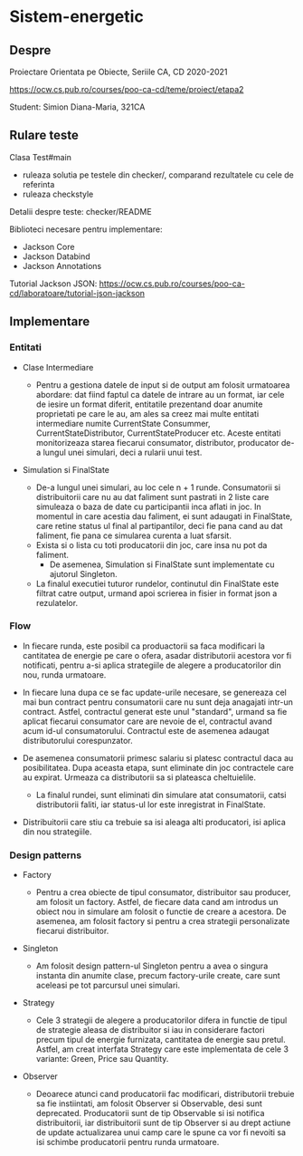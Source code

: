 # Sistem-energetic

## Despre

Proiectare Orientata pe Obiecte, Seriile CA, CD 2020-2021

<https://ocw.cs.pub.ro/courses/poo-ca-cd/teme/proiect/etapa2>

Student: Simion Diana-Maria, 321CA

## Rulare teste

Clasa Test#main
  * ruleaza solutia pe testele din checker/, comparand rezultatele cu cele de referinta
  * ruleaza checkstyle

Detalii despre teste: checker/README

Biblioteci necesare pentru implementare:
* Jackson Core 
* Jackson Databind 
* Jackson Annotations

Tutorial Jackson JSON: 
<https://ocw.cs.pub.ro/courses/poo-ca-cd/laboratoare/tutorial-json-jackson>

## Implementare

### Entitati

* Clase Intermediare
    * Pentru a gestiona datele de input si de output am folosit urmatoarea
	abordare: dat fiind faptul ca datele de intrare au un format, iar cele de 
	iesire un format diferit, entitatile prezentand doar anumite proprietati pe
	care le au, am ales sa creez mai multe entitati intermediare numite CurrentState
	Consummer, CurrentStateDistributor, CurrentStateProducer etc. Aceste entitati monitorizeaza starea
	fiecarui consumator, distributor, producator de-a lungul unei simulari, deci a rularii
	unui test.
  
* Simulation si FinalState
    * De-a lungul unei simulari, au loc cele n + 1 runde. Consumatorii
	si distribuitorii care nu au dat faliment sunt pastrati in 2 liste care
	simuleaza o baza de date cu participantii inca aflati in joc. In momentul 
	in care acestia dau faliment, ei sunt adaugati in FinalState, care retine
	status ul final al partipantilor, deci fie pana cand au dat faliment, fie
	pana ce simularea curenta a luat sfarsit.
    * Exista si o lista cu toti producatorii din joc, care insa nu pot da faliment.
	  * De asemenea, Simulation si FinalState sunt implementate cu ajutorul
	Singleton.
    * La finalul executiei tuturor rundelor, continutul din FinalState este
	filtrat catre output, urmand apoi scrierea in fisier in format json a rezulatelor.
  

### Flow
   * In fiecare runda, este posibil ca produactorii sa faca modificari la cantitatea de energie pe care o ofera,
   asadar distributorii acestora vor fi notificati, pentru a-si aplica strategiile de alegere a producatorilor din nou,
   runda urmatoare.
   
   * In fiecare luna dupa ce se fac update-urile necesare, se genereaza cel mai bun contract pentru consumatorii care nu sunt deja 
  anagajati intr-un contract. Astfel, contractul generat este unul "standard", urmand sa fie aplicat fiecarui consumator care are nevoie
  de el, contractul avand acum id-ul consumatorului. Contractul este de asemenea adaugat distributorului corespunzator.
  
   * De asemenea consumatorii primesc salariu si platesc contractul daca au posibilitatea. Dupa aceasta etapa, sunt eliminate din joc contractele care au expirat. Urmeaza ca distributorii sa si plateasca cheltuielile.
	 * La finalul rundei, sunt eliminati din simulare atat consumatorii, catsi distributorii faliti, iar status-ul lor este inregistrat in FinalState.
   
   * Distribuitorii care stiu ca trebuie sa isi aleaga alti producatori, isi aplica din nou strategiile.

### Design patterns

* Factory
  * Pentru a crea obiecte de tipul consumator, distribuitor sau producer, am folosit un factory. Astfel, de fiecare data cand am introdus un obiect nou in simulare
  am folosit o functie de creare a acestora. De asemenea, am folosit factory si pentru a crea strategii personalizate fiecarui distribuitor.
  
* Singleton
  * Am folosit design pattern-ul Singleton pentru a avea o singura instanta din anumite clase, precum factory-urile create, care sunt aceleasi pe tot parcursul unei simulari.

* Strategy
  * Cele 3 strategii de alegere a producatorilor difera in functie de tipul de strategie aleasa de distribuitor si iau in considerare factori precum tipul de energie
  furnizata, cantitatea de energie sau pretul. Astfel, am creat interfata Strategy care este implementata de cele 3 variante: Green, Price sau Quantity.

* Observer
  * Deoarece atunci cand producatorii fac modificari, distributorii trebuie sa fie instiintati, am folosit Observer si Observable, desi sunt deprecated.
  Producatorii sunt de tip Observable si isi notifica distribuitorii, iar distribuitorii sunt de tip Observer si au drept actiune de update actualizarea unui camp
  care le spune ca vor fi nevoiti sa isi schimbe producatorii pentru runda urmatoare.
